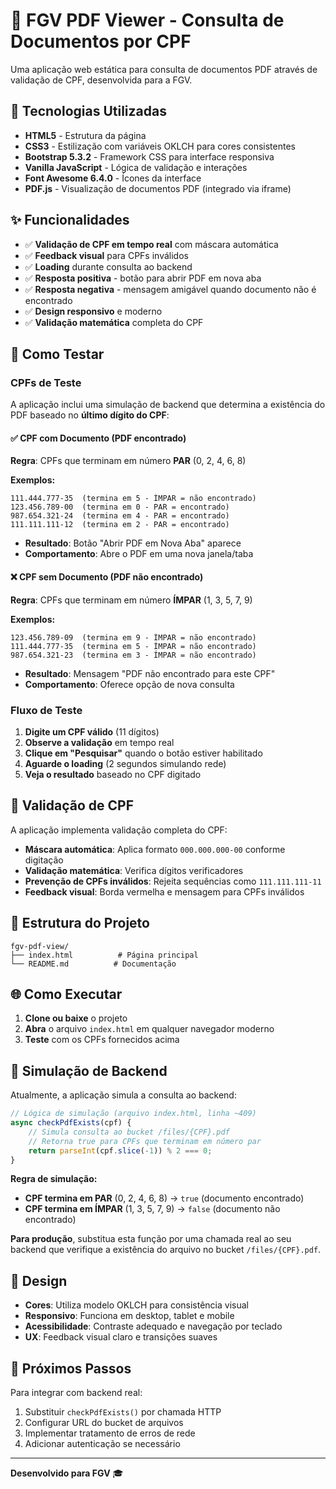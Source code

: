 # 📄 FGV PDF Viewer - Consulta de Documentos por CPF

Uma aplicação web estática para consulta de documentos PDF através de validação de CPF, desenvolvida para a FGV.

## 🚀 Tecnologias Utilizadas

- **HTML5** - Estrutura da página
- **CSS3** - Estilização com variáveis OKLCH para cores consistentes
- **Bootstrap 5.3.2** - Framework CSS para interface responsiva
- **Vanilla JavaScript** - Lógica de validação e interações
- **Font Awesome 6.4.0** - Ícones da interface
- **PDF.js** - Visualização de documentos PDF (integrado via iframe)

## ✨ Funcionalidades

- ✅ **Validação de CPF em tempo real** com máscara automática
- ✅ **Feedback visual** para CPFs inválidos
- ✅ **Loading** durante consulta ao backend
- ✅ **Resposta positiva** - botão para abrir PDF em nova aba
- ✅ **Resposta negativa** - mensagem amigável quando documento não é encontrado
- ✅ **Design responsivo** e moderno
- ✅ **Validação matemática** completa do CPF

## 🧪 Como Testar

### CPFs de Teste

A aplicação inclui uma simulação de backend que determina a existência do PDF baseado no **último dígito do CPF**:

#### ✅ **CPF com Documento (PDF encontrado)**
**Regra**: CPFs que terminam em número **PAR** (0, 2, 4, 6, 8)

**Exemplos:**
```
111.444.777-35  (termina em 5 - ÍMPAR = não encontrado)
123.456.789-00  (termina em 0 - PAR = encontrado)
987.654.321-24  (termina em 4 - PAR = encontrado)
111.111.111-12  (termina em 2 - PAR = encontrado)
```

- **Resultado**: Botão "Abrir PDF em Nova Aba" aparece
- **Comportamento**: Abre o PDF em uma nova janela/taba

#### ❌ **CPF sem Documento (PDF não encontrado)**
**Regra**: CPFs que terminam em número **ÍMPAR** (1, 3, 5, 7, 9)

**Exemplos:**
```
123.456.789-09  (termina em 9 - ÍMPAR = não encontrado)
111.444.777-35  (termina em 5 - ÍMPAR = não encontrado)
987.654.321-23  (termina em 3 - ÍMPAR = não encontrado)
```

- **Resultado**: Mensagem "PDF não encontrado para este CPF"
- **Comportamento**: Oferece opção de nova consulta

### Fluxo de Teste

1. **Digite um CPF válido** (11 dígitos)
2. **Observe a validação** em tempo real
3. **Clique em "Pesquisar"** quando o botão estiver habilitado
4. **Aguarde o loading** (2 segundos simulando rede)
5. **Veja o resultado** baseado no CPF digitado

## 🔧 Validação de CPF

A aplicação implementa validação completa do CPF:

- **Máscara automática**: Aplica formato `000.000.000-00` conforme digitação
- **Validação matemática**: Verifica dígitos verificadores
- **Prevenção de CPFs inválidos**: Rejeita sequências como `111.111.111-11`
- **Feedback visual**: Borda vermelha e mensagem para CPFs inválidos

## 📁 Estrutura do Projeto

```
fgv-pdf-view/
├── index.html          # Página principal
└── README.md          # Documentação
```

## 🌐 Como Executar

1. **Clone ou baixe** o projeto
2. **Abra** o arquivo `index.html` em qualquer navegador moderno
3. **Teste** com os CPFs fornecidos acima

## 🔮 Simulação de Backend

Atualmente, a aplicação simula a consulta ao backend:

```javascript
// Lógica de simulação (arquivo index.html, linha ~409)
async checkPdfExists(cpf) {
    // Simula consulta ao bucket /files/{CPF}.pdf
    // Retorna true para CPFs que terminam em número par
    return parseInt(cpf.slice(-1)) % 2 === 0;
}
```

**Regra de simulação:**
- **CPF termina em PAR** (0, 2, 4, 6, 8) → `true` (documento encontrado)
- **CPF termina em ÍMPAR** (1, 3, 5, 7, 9) → `false` (documento não encontrado)

**Para produção**, substitua esta função por uma chamada real ao seu backend que verifique a existência do arquivo no bucket `/files/{CPF}.pdf`.

## 🎨 Design

- **Cores**: Utiliza modelo OKLCH para consistência visual
- **Responsivo**: Funciona em desktop, tablet e mobile
- **Acessibilidade**: Contraste adequado e navegação por teclado
- **UX**: Feedback visual claro e transições suaves

## 📝 Próximos Passos

Para integrar com backend real:

1. Substituir `checkPdfExists()` por chamada HTTP
2. Configurar URL do bucket de arquivos
3. Implementar tratamento de erros de rede
4. Adicionar autenticação se necessário

---

**Desenvolvido para FGV** 🎓

